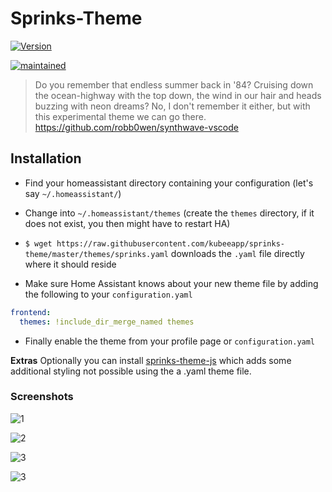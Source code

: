 # Sprinks-Theme

[![Version](https://img.shields.io/badge/version-0.0.1-green.svg?style=flat-square&labelColor=2a2139&color=f92aad)](#)

[![maintained](https://img.shields.io/maintenance/yes/2019.svg?style=flat-square&labelColor=2a2139&color=f92aad)](#)

> Do you remember that endless summer back in '84? Cruising down the ocean-highway with the top down, the wind in our hair and heads buzzing with neon dreams?
> No, I don't remember it either, but with this experimental theme we can go there.
> <https://github.com/robb0wen/synthwave-vscode>

## Installation

* Find your homeassistant directory containing your configuration (let's say `~/.homeassistant/`)
* Change into `~/.homeassistant/themes` (create the `themes` directory, if it does not exist, you then might have to restart HA)
* `$ wget https://raw.githubusercontent.com/kubeeapp/sprinks-theme/master/themes/sprinks.yaml` downloads the `.yaml` file directly where it should reside

* Make sure Home Assistant knows about your new theme file by adding the following to your `configuration.yaml`

``` yaml
frontend:
  themes: !include_dir_merge_named themes
```

* Finally enable the theme from your profile page or `configuration.yaml`

**Extras**
Optionally you can install [sprinks-theme-js](https://github.com/kubeeapp/sprinks-theme-js) which adds some additional styling not possible using the a .yaml theme file.

### Screenshots

![1](https://i.imgur.com/DHbEScs9.png)

![2](https://i.imgur.com/bLhZFHsy.png)

![3](https://i.imgur.com/BcyjeJsz.png)

![3](https://i.imgur.com/WXg241s7.png)
